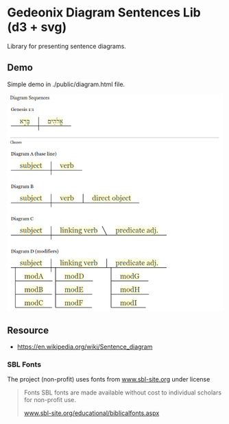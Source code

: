# Gedeonix Diagram Sentences Lib (d3 + svg)

Library for presenting sentence diagrams.

## Demo
 Simple demo in ./public/diagram.html file.

 ![demo screen](./public/images/demo.png)
 
## Resource
- https://en.wikipedia.org/wiki/Sentence_diagram

### SBL Fonts
The project (non-profit) uses fonts from www.sbl-site.org
under license
> Fonts SBL fonts are made available without cost to individual scholars for non-profit use.
>
> www.sbl-site.org/educational/biblicalfonts.aspx